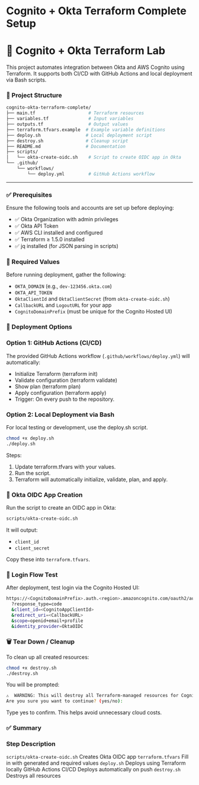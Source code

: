 # Cognito + Okta Terraform Complete Setup
# 🚀 Cognito + Okta Terraform Lab

This project automates integration between Okta and AWS Cognito using Terraform. It supports both CI/CD with GitHub Actions and local deployment via Bash scripts.

### 📁 Project Structure
```bash
cognito-okta-terraform-complete/
├── main.tf                    # Terraform resources
├── variables.tf               # Input variables
├── outputs.tf                 # Output values
├── terraform.tfvars.example  # Example variable definitions
├── deploy.sh                 # Local deployment script
├── destroy.sh                # Cleanup script
├── README.md                 # Documentation
├── scripts/
│   └── okta-create-oidc.sh    # Script to create OIDC app in Okta
└── .github/
    └── workflows/
        └── deploy.yml         # GitHub Actions workflow
```
---
###  ✅ Prerequisites
Ensure the following tools and accounts are set up before deploying:
- ✅ Okta Organization with admin privileges
- ✅ Okta API Token
- ✅ AWS CLI installed and configured
- ✅ Terraform ≥ 1.5.0 installed
- ✅ jq installed (for JSON parsing in scripts)

### 🔑 Required Values

Before running deployment, gather the following:

- `OKTA_DOMAIN` (e.g., `dev-123456.okta.com`)
- `OKTA_API_TOKEN`
- `OktaClientId` and `OktaClientSecret` (from `okta-create-oidc.sh`)
- `CallbackURL` and `LogoutURL` for your app
- `CognitoDomainPrefix` (must be unique for the Cognito Hosted UI)

### 🚀 Deployment Options
### Option 1: GitHub Actions (CI/CD)

The provided GitHub Actions workflow (`.github/workflows/deploy.yml`) will automatically:

- Initialize Terraform (terraform init)
- Validate configuration (terraform validate)
- Show plan (terraform plan)
- Apply configuration (terraform apply)
- Trigger: On every push to the repository.

### Option 2: Local Deployment via Bash

For local testing or development, use the deploy.sh script.
```bash
chmod +x deploy.sh
./deploy.sh
```

Steps:

1. Update terraform.tfvars with your values.
2. Run the script.
3. Terraform will automatically initialize, validate, plan, and apply.

### 🔄 Okta OIDC App Creation

Run the script to create an OIDC app in Okta:
```bash
scripts/okta-create-oidc.sh
```

It will output:

- `client_id`
- `client_secret`

Copy these into `terraform.tfvars`.

### 🧩 Login Flow Test

After deployment, test login via the Cognito Hosted UI:
```bash
https://<CognitoDomainPrefix>.auth.<region>.amazoncognito.com/oauth2/authorize
  ?response_type=code
  &client_id=<CognitoAppClientId>
  &redirect_uri=<CallbackURL>
  &scope=openid+email+profile
  &identity_provider=OktaOIDC
```
### 🗑️ Tear Down / Cleanup

To clean up all created resources:
```bash
chmod +x destroy.sh
./destroy.sh
```

You will be prompted:
```bash
⚠️  WARNING: This will destroy all Terraform-managed resources for Cognito-Okta integration!
Are you sure you want to continue? (yes/no):
```
Type yes to confirm. This helps avoid unnecessary cloud costs.

### ✅ Summary
### Step	                           Description
`scripts/okta-create-oidc.sh`	   Creates Okta OIDC app
`terraform.tfvars`	               Fill in with generated and required values
`deploy.sh`	                       Deploys using Terraform locally
GitHub Actions CI/CD	           Deploys automatically on push
`destroy.sh`	                   Destroys all resources
